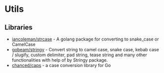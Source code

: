 # Utils

## Libraries
- [iancoleman/strcase](https://github.com/iancoleman/strcase) - A golang package for converting to snake_case or CamelCase
- [gobeam/stringy](https://github.com/gobeam/stringy) - Convert string to camel case, snake case, kebab case / slugify, custom delimiter, pad string, tease string and many other functionalities with help of by Stringy package.
- [chanced/caps](https://github.com/chanced/caps) - a case conversion library for Go
